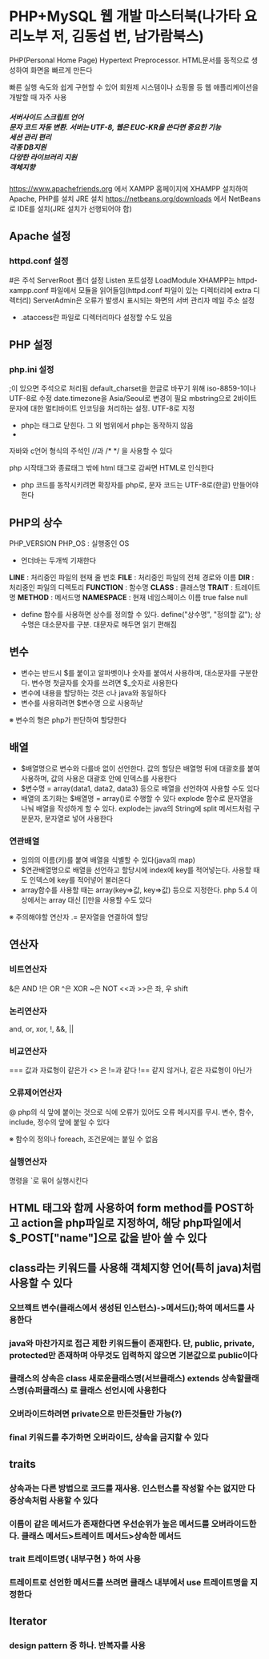 # PHP+MySQL 웹 개발 마스터북(나가타 요리노부 저, 김동섭 번, 남가람북스)

PHP(Personal Home Page)
Hypertext Preprocessor. HTML문서를 동적으로 생성하여 화면을 빠르게 만든다

빠른 실행 속도와 쉽게 구현할 수 있어 회원제 시스템이나 쇼핑몰 등 웹 애플리케이션을 개발할 때 자주 사용

<h5>서버사이드 스크립트 언어<br>
문자 코드 자동 변환. 서버는 UTF-8, 웹은 EUC-KR을 쓴다면 중요한 기능<br>
세션 관리 편리<br>
각종 DB지원<br>
다양한 라이브러리 지원<br>
객체지향</h5>

https://www.apachefriends.org  에서 XAMPP 홈페이지에 XHAMPP 설치하여 Apache, PHP를 설치
JRE 설치
https://netbeans.org/downloads  에서 NetBeans로 IDE를 설치(JRE 설치가 선행되어야 함)

## Apache 설정
### httpd.conf 설정
\#은 주석
ServerRoot 폴더 설정
Listen 포트설정
LoadModule
XHAMPP는 httpd-xampp.conf 파일에서 모듈을 읽어들임(httpd.conf 파일이 있는 디렉터리에 extra 디렉터리)
ServerAdmin은 오류가 발생시 표시되는 화면의 서버 관리자 메일 주소 설정

* .ataccess란 파일로 디렉터리마다 설정할 수도 있음

## PHP 설정
### php.ini 설정
\;이 있으면 주석으로 처리됨
default_charset을 한글로 바꾸기 위해 iso-8859-1이나 UTF-8로 수정
date.timezone을 Asia/Seoul로 변경이 필요
mbstring으로 2바이트 문자에 대한 멀티바이트 인코딩을 처리하는 설정. UTF-8로 지정

* php는 <? 태그로 시작해서 ?> 태그로 닫힌다. 그 외 범위에서 php는 동작하지 않음
* <?xml 태그는 XHTML이나 XML 문서와 함께 사용할 때 <?php 태그와 사용할 때 문서 표준과 호환을 유지할 수 있다

자바와 c언어 형식의 주석인 \//과 /* */ 을 사용할 수 있다

php 시작태그와 종료태그 밖에 html 태그로 감싸면 HTML로 인식한다

* php 코드를 동작시키려면 확장자를 php로, 문자 코드는 UTF-8로(한글) 만들어야한다

## PHP의 상수
PHP_VERSION
PHP_OS : 실행중인 OS

* 언더바는 두개씩 기재한다

__LINE__ : 처리중인 파일의 현재 줄 번호
__FILE__ : 처리중인 파일의 전체 경로와 이름
__DIR__ : 처리중인 파일의 디렉토리
__FUNCTION__ : 함수명
__CLASS__ : 클래스명
__TRAIT__ : 트레이트명
__METHOD__ : 메서드명
__NAMESPACE__ : 현재 네임스페이스 이름
true
false
null

* define 함수를 사용하면 상수를 정의할 수 있다. define("상수명", "정의할 값"); 상수명은 대소문자를 구분. 대문자로 해두면 읽기 편해짐

## 변수
* 변수는 반드시 $를 붙이고 알파벳이나 숫자를 붙여서 사용하며, 대소문자를 구분한다. 변수명 첫글자를 숫자를 쓰려면 $_숫자로 사용한다
* 변수에 내용을 할당하는 것은 c나 java와 동일하다
* 변수를 사용하려면 $변수명 으로 사용하낟

※ 변수의 형은 php가 판단하여 할당한다

## 배열
* $배열명으로 변수와 다를바 없이 선언한다. 값의 할당은 배열명 뒤에 대괄호를 붙여 사용하며, 값의 사용은 대괄호 안에 인덱스를 사용한다
* $변수명 = array(data1, data2, data3) 등으로 배열을 선언하여 사용할 수도 있다
* 배열의 초기화는 $배열명 = array()로 수행할 수 있다
explode 함수로 문자열을 나눠 배열을 작성하게 할 수 있다. explode는 java의 String에 split 메서드처럼 구분문자, 문자열로 넣어 사용한다

### 연관배열
* 임의의 이름(키)를 붙여 배열을 식별할 수 있다(java의 map)
* $연관배열명으로 배열을 선언하고 할당시에 index에 key를 적어넣는다. 사용할 때도 인덱스에 key를 적어넣어 불러온다
* array함수를 사용할 때는 array(key=>값, key=>값) 등으로 지정한다. php 5.4 이상에서는 array 대신 []만을 사용할 수도 있다

※ 주의해야할 연산자
.= 문자열을 연결하여 할당

## 연산자

### 비트연산자
&은 AND
!은 OR
^은 XOR
~은 NOT
<<과 >>은 좌, 우 shift

### 논리연산자
and, or, xor, !, &&, ||

### 비교연산자
=== 값과 자료형이 같은가
<> 은 !=과 같다
!== 같지 않거나, 같은 자료형이 아닌가

### 오류제어연산자
\@ php의 식 앞에 붙이는 것으로 식에 오류가 있어도 오류 메시지를 무시. 변수, 함수, include, 정수의 앞에 붙일 수 있다

※ 함수의 정의나 foreach, 조건문에는 붙일 수 없음

### 실행연산자
명령을 `로 묶어 실행시킨다



## HTML 태그와 함께 사용하여 form method를 POST하고 action을 php파일로 지정하여, 해당 php파일에서 $_POST["name"]으로 값을 받아 쓸 수 있다
## class라는 키워드를 사용해 객체지향 언어(특히 java)처럼 사용할 수 있다
### 오브젝트 변수(클래스에서 생성된 인스턴스)->메서드();하여 메서드를 사용한다
### java와 마찬가지로 접근 제한 키워드들이 존재한다. 단, public, private, protected만 존재하며 아무것도 입력하지 않으면 기본값으로 public이다

### 클래스의 상속은 class 새로운클래스명(서브클래스) extends 상속할클래스명(슈퍼클래스) 로 클래스 선언시에 사용한다
### 오버라이드하려면 private으로 만든것들만 가능(?)
### final 키워드를 추가하면 오버라이드, 상속을 금지할 수 있다

## traits
### 상속과는 다른 방법으로 코드를 재사용. 인스턴스를 작성할 수는 없지만 다중상속처럼 사용할 수 있다
### 이름이 같은 메서드가 존재한다면 우선순위가 높은 메서드를 오버라이드한다. 클래스 메서드>트레이트 메서드>상속한 메서드

### trait 트레이트명{ 내부구현 } 하여 사용
### 트레이트로 선언한 메서드를 쓰려면 클래스 내부에서 use 트레이트명을 지정한다

## Iterator
### design pattern 중 하나. 반복자를 사용
